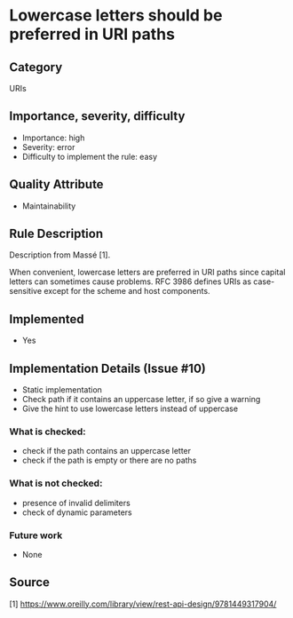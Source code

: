 # Lowercase letters should be preferred in URI paths

## Category

URIs

## Importance, severity, difficulty

* Importance: high
* Severity: error
* Difficulty to implement the rule: easy

## Quality Attribute

* Maintainability

## Rule Description

Description from Massé [1].

When convenient, lowercase letters are preferred in URI paths since capital letters can
sometimes cause problems. RFC 3986 defines URIs as case-sensitive except for the
scheme and host components.

## Implemented

* Yes

## Implementation Details (Issue #10)

* Static implementation
* Check path if it contains an uppercase letter, if so give a warning
* Give the hint to use lowercase letters instead of uppercase

### What is checked:
* check if the path contains an uppercase letter
* check if the path is empty or there are no paths

### What is not checked:
* presence of invalid delimiters
* check of dynamic parameters

### Future work

* None

## Source

[1] https://www.oreilly.com/library/view/rest-api-design/9781449317904/